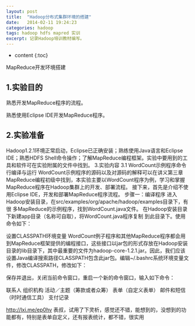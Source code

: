 ```yaml
---
layout: post
title:  "Hadoop分布式集群环境的搭建"
date:   2014-02-11 19:24:23
categories: hadoop
tags: hadoop hdfs mapred 实训
excerpt: 记录Hadoop培训教材编写。
---
```


* content
{:toc}

MapReduce开发环境搭建
## 1.实验目的

熟悉开发MapReduce程序的流程。

熟悉使用Eclipse IDE开发MapReduce程序。

## 2.实验准备
Hadoop1.2.1环境正常启动，Eclipse已正确安装；熟练使用Java语言和Eclipse IDE；熟悉HDFS Shell命令操作；了解MapReduce编程框架。实验中要用到的工具和软件可在实验附属的文件中找到。
3.实验内容
3.1 WordCount示例程序命令行编译与运行
WordCount示例程序的源码以及对源码的解释可以在讲义第三章MapReduce编程初级中找到，本实验主要以WordCount程序为例，学习和掌握MapReduce程序在Hadoop集群上的开发、部署流程。
接下来，首先是介绍不使用Eclipse IDE，开发和部署MapReduce程序流程。
步骤一：编译程序
进入Hadoop安装目录，在src/examples/org/apache/hadoop/examples目录下，有很
多MapReduce的示例程序，找到WordCount.java文件。
在Hadoop安装目录下新建app目录（名称可自取），将WordCount.java程序复制
到此目录下。使用命令如下：

设置CLASSPATH环境变量
WordCount例子程序和其他MapReduce程序都会用到MapReduce框架提供的编程接口，这些接口以jar包的形式存放在Hadoop安装目录的lib目录下，其中最重要的文件为hadoop-core-1.2.1.jar。因此，我们应该设置Java编译搜索路径CLASSPATH包含此jar包。编辑~/.bashrc系统环境变量文件，修改CLASSPATH，修改如下：

保存并退出，关闭当前命令窗口，重启一个新的命令窗口，输入如下命令：



联系人
组织机构
活动／主题（筹款或者众筹）
表单（自定义表单）
邮件和短信（时时通信工具）
支付记录

http://lxi.me/ep0hv
表叔，试用了下灵析，感觉还不错，能想到的，没想到的功能都有，特别是表单自定义，还有报表统计，都不错，很实用